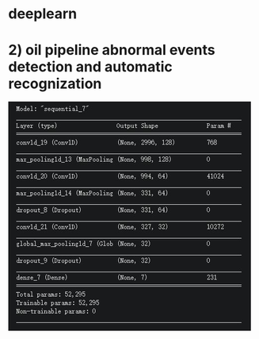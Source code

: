 # deeplearn

# 2) oil pipeline abnormal events detection and automatic recognization
  

![GitHub Logo](https://github.com/choybeen/deeplearn/blob/main/fibersignal/imgs/Capture.JPG?raw=true)


